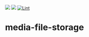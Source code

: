 <a href="https://codeclimate.com/github/necrohost/media-file-storage/maintainability"><img src="https://api.codeclimate.com/v1/badges/de23b2350c446b89c783/maintainability" /></a>
<a href="https://codeclimate.com/github/necrohost/media-file-storage/test_coverage"><img src="https://api.codeclimate.com/v1/badges/de23b2350c446b89c783/test_coverage" /></a>
[![Lint]([https://github.com/necrohost/media-file-storage/actions/workflows/flake8.yml/badge.svg)](https://github.com/necrohost/media-file-storage/actions/workflows/flake8.yml)
# media-file-storage
